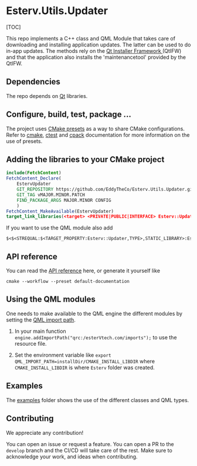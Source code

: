 # Esterv.Utils.Updater 

[TOC]

This repo implements a C++ class and QML Module that takes care of downloading and installing application updates. 
The latter can be used to do in-app updates.
The methods rely on the [Qt Installer Framework ](https://doc.qt.io/qtinstallerframework/)(QtIFW) and that the application also installs the 'maintenancetool' provided by the QtIFW. 

## Dependencies

The repo depends on [Qt](https://doc.qt.io/) libraries.

## Configure, build, test, package ...
 
The project uses [CMake presets](https://cmake.org/cmake/help/latest/manual/cmake-presets.7.html) as a way to share CMake configurations.
Refer to [cmake](https://cmake.org/cmake/help/latest/manual/cmake.1.html), [ctest](https://cmake.org/cmake/help/latest/manual/ctest.1.html) and [cpack](https://cmake.org/cmake/help/latest/manual/cpack.1.html) documentation for more information on the use of presets.

## Adding the libraries to your CMake project 

```CMake
include(FetchContent)
FetchContent_Declare(
	EstervUpdater
	GIT_REPOSITORY https://github.com/EddyTheCo/Esterv.Utils.Updater.git
	GIT_TAG vMAJOR.MINOR.PATCH
	FIND_PACKAGE_ARGS MAJOR.MINOR CONFIG
	)
FetchContent_MakeAvailable(EstervUpdater)
target_link_libraries(<target> <PRIVATE|PUBLIC|INTERFACE> Esterv::Updater)
```

If you want to use the QML module also add
```
$<$<STREQUAL:$<TARGET_PROPERTY:Esterv::Updater,TYPE>,STATIC_LIBRARY>:Esterv::Updaterplugin>
```

## API reference

You can read the [API reference](https://eddytheco.github.io/Esterv.Utils.Updater/) here, or generate it yourself like

```
cmake --workflow --preset default-documentation
```

## Using the QML modules

One needs to  make available to the QML engine the different modules by setting the [QML import path](https://doc.qt.io/qt-6/qtqml-syntax-imports.html#qml-import-path).

1. In your main function `engine.addImportPath("qrc:/esterVtech.com/imports");` to use the resource file. 

2. Set the environment variable like `export QML_IMPORT_PATH=installDir/CMAKE_INSTALL_LIBDIR`  where `CMAKE_INSTALL_LIBDIR` is where `Esterv` folder was created.

## Examples

The [examples](examples) folder shows the use of the different classes and QML types.


## Contributing

We appreciate any contribution!


You can open an issue or request a feature.
You can open a PR to the `develop` branch and the CI/CD will take care of the rest.
Make sure to acknowledge your work, and ideas when contributing.
